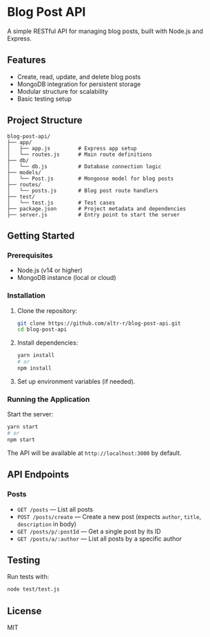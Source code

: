 # Blog Post API

A simple RESTful API for managing blog posts, built with Node.js and Express.

## Features
- Create, read, update, and delete blog posts
- MongoDB integration for persistent storage
- Modular structure for scalability
- Basic testing setup

## Project Structure
```
blog-post-api/
├── app/
│   ├── app.js         # Express app setup
│   └── routes.js      # Main route definitions
├── db/
│   └── db.js          # Database connection logic
├── models/
│   └── Post.js        # Mongoose model for blog posts
├── routes/
│   └── posts.js       # Blog post route handlers
├── test/
│   └── test.js        # Test cases
├── package.json       # Project metadata and dependencies
├── server.js          # Entry point to start the server
```

## Getting Started

### Prerequisites
- Node.js (v14 or higher)
- MongoDB instance (local or cloud)

### Installation
1. Clone the repository:
   ```bash
   git clone https://github.com/altr-r/blog-post-api.git
   cd blog-post-api
   ```
2. Install dependencies:
   ```bash
   yarn install
   # or
   npm install
   ```
3. Set up environment variables (if needed).

### Running the Application
Start the server:
```bash
yarn start
# or
npm start
```
The API will be available at `http://localhost:3000` by default.

## API Endpoints

### Posts
- `GET /posts` — List all posts
- `POST /posts/create` — Create a new post (expects `author`, `title`, `description` in body)
- `GET /posts/p/:postId` — Get a single post by its ID
- `GET /posts/a/:author` — List all posts by a specific author

## Testing
Run tests with:
```bash
node test/test.js
```

## License
MIT

